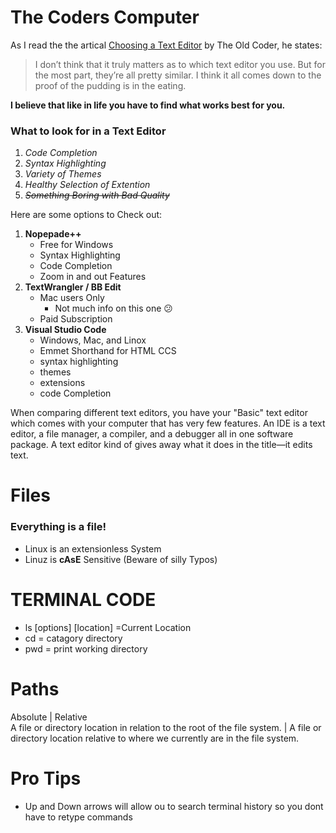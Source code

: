 # The Coders Computer  
As I read the the artical [Choosing a Text Editor](https://codefellows.github.io/code-102-guide/curriculum/class-02/Choosing-A-Text-Editor--The-Older-Coder.pdf) by The Old Coder, he states:
>I don’t think that it truly matters as to which text editor you use. But for the most part, they’re all pretty similar. I think it all comes down to the proof of the pudding is in the eating.
  
**I believe that like in life you have to find what works best for you.**  
### What to look for in a Text Editor 
1. *Code Completion*
2. *Syntax Highlighting*
3. *Variety of Themes*
4. *Healthy Selection of Extention*
5. ~~*Something Boring with Bad Quality*~~  

Here are some options to Check out:  
1. **Nopepade++**
   - Free for Windows
   - Syntax Highlighting
   - Code Completion
   - Zoom in and out Features
2. **TextWrangler / BB Edit**
   - Mac users Only
     - Not much info on this one 😕 
   - Paid Subscription
3. **Visual Studio Code**
   - Windows, Mac, and Linox
   - Emmet Shorthand for HTML CCS
   - syntax highlighting
   - themes
   - extensions
   - code Completion

When comparing different text editors, you have your "Basic" text editor which comes with your computer that has very few features. An IDE is a text editor, a file
manager, a compiler, and a debugger all in one software package. A text editor kind of gives away what it does in the title—it edits text.

# Files 
### Everything is a file!
- Linux is an extensionless System
- Linuz is **cAsE** Sensitive (Beware of silly Typos)

# TERMINAL CODE  
- ls [options] [location]  =Current Location  
- cd = catagory directory
- pwd = print working directory

# Paths  
Absolute | Relative  
A file or directory location in relation to the root of the file system. | A file or directory location relative to where we currently are in the file system.  


# Pro Tips
- Up and Down arrows will allow ou to search terminal history so you dont have to retype commands

